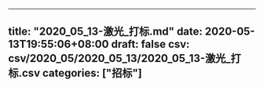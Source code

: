 
---
title: "2020_05_13-激光_打标.md"
date: 2020-05-13T19:55:06+08:00
draft: false
csv: csv/2020_05/2020_05_13/2020_05_13-激光_打标.csv
categories: ["招标"]
---
